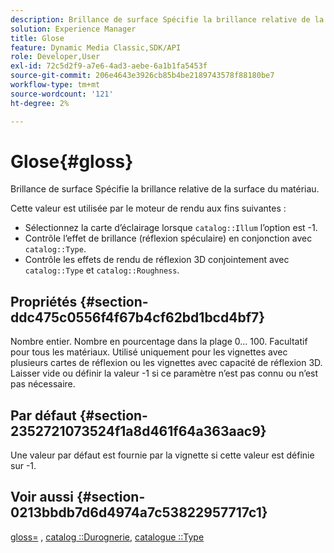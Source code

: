 ```yaml
---
description: Brillance de surface Spécifie la brillance relative de la surface du matériau.
solution: Experience Manager
title: Glose
feature: Dynamic Media Classic,SDK/API
role: Developer,User
exl-id: 72c5d2f9-a7e6-4ad3-aebe-6a1b1fa5453f
source-git-commit: 206e4643e3926cb85b4be2189743578f88180be7
workflow-type: tm+mt
source-wordcount: '121'
ht-degree: 2%

---
```


# Glose{#gloss}

Brillance de surface Spécifie la brillance relative de la surface du matériau.

Cette valeur est utilisée par le moteur de rendu aux fins suivantes :

* Sélectionnez la carte d’éclairage lorsque `catalog::Illum` l’option est -1.
* Contrôle l’effet de brillance (réflexion spéculaire) en conjonction avec `catalog::Type`.
* Contrôle les effets de rendu de réflexion 3D conjointement avec `catalog::Type` et `catalog::Roughness`.

## Propriétés {#section-ddc475c0556f4f67b4cf62bd1bcd4bf7}

Nombre entier. Nombre en pourcentage dans la plage 0... 100. Facultatif pour tous les matériaux. Utilisé uniquement pour les vignettes avec plusieurs cartes de réflexion ou les vignettes avec capacité de réflexion 3D. Laisser vide ou définir la valeur -1 si ce paramètre n’est pas connu ou n’est pas nécessaire.

## Par défaut {#section-2352721073524f1a8d461f64a363aac9}

Une valeur par défaut est fournie par la vignette si cette valeur est définie sur -1.

## Voir aussi {#section-0213bbdb7d6d4974a7c53822957717c1}

[gloss=](../../../../../ir-api/http-protocol/image-rendering-api-ref/c-ir-http-protocol-ref/c-ir-http-protocol-command-reference/r-ir-http-gloss.md#reference-325aef2ee51e4e1584a06047427340ca) , [catalog ::Durognerie](../../../../../ir-api/material-cat/image-rendering-api-ref/c-ir-material-catalog/c-ir-material-data-reference/r-ir-roughness.md#reference-79f748ac642745e3b81795a99f61fa99), [catalogue ::Type](../../../../../ir-api/material-cat/image-rendering-api-ref/c-ir-material-catalog/c-ir-material-data-reference/r-ir-cat-type.md#reference-9bea147dda9f4e74bc0ec79dcc0d9161)

